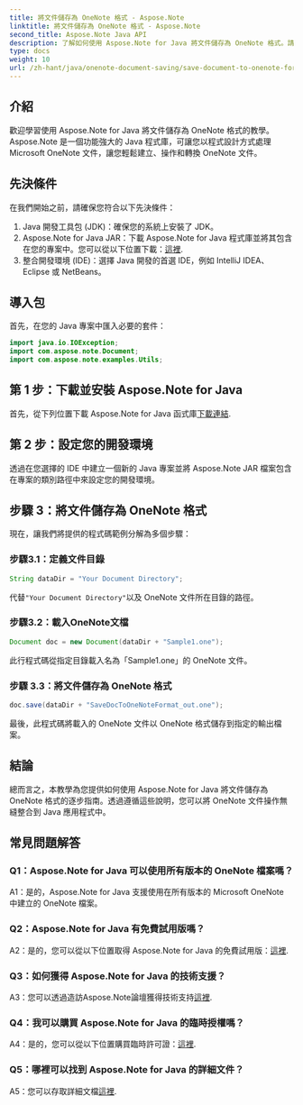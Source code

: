 ```yaml
---
title: 將文件儲存為 OneNote 格式 - Aspose.Note
linktitle: 將文件儲存為 OneNote 格式 - Aspose.Note
second_title: Aspose.Note Java API
description: 了解如何使用 Aspose.Note for Java 將文件儲存為 OneNote 格式。請按照我們的逐步指南進行無縫整合。
type: docs
weight: 10
url: /zh-hant/java/onenote-document-saving/save-document-to-onenote-format/
---
```

## 介紹

歡迎學習使用 Aspose.Note for Java 將文件儲存為 OneNote 格式的教學。 Aspose.Note 是一個功能強大的 Java 程式庫，可讓您以程式設計方式處理 Microsoft OneNote 文件，讓您輕鬆建立、操作和轉換 OneNote 文件。

## 先決條件

在我們開始之前，請確保您符合以下先決條件：

1. Java 開發工具包 (JDK)：確保您的系統上安裝了 JDK。
2.  Aspose.Note for Java JAR：下載 Aspose.Note for Java 程式庫並將其包含在您的專案中。您可以從以下位置下載：[這裡](https://releases.aspose.com/note/java/).
3. 整合開發環境 (IDE)：選擇 Java 開發的首選 IDE，例如 IntelliJ IDEA、Eclipse 或 NetBeans。

## 導入包

首先，在您的 Java 專案中匯入必要的套件：

```java
import java.io.IOException;
import com.aspose.note.Document;
import com.aspose.note.examples.Utils;
```

## 第 1 步：下載並安裝 Aspose.Note for Java

首先，從下列位置下載 Aspose.Note for Java 函式庫[下載連結](https://releases.aspose.com/note/java/).

## 第 2 步：設定您的開發環境

透過在您選擇的 IDE 中建立一個新的 Java 專案並將 Aspose.Note JAR 檔案包含在專案的類別路徑中來設定您的開發環境。

## 步驟 3：將文件儲存為 OneNote 格式

現在，讓我們將提供的程式碼範例分解為多個步驟：

### 步驟3.1：定義文件目錄

```java
String dataDir = "Your Document Directory";
```

代替`"Your Document Directory"`以及 OneNote 文件所在目錄的路徑。

### 步驟3.2：載入OneNote文檔

```java
Document doc = new Document(dataDir + "Sample1.one");
```

此行程式碼從指定目錄載入名為「Sample1.one」的 OneNote 文件。

### 步驟 3.3：將文件儲存為 OneNote 格式

```java
doc.save(dataDir + "SaveDocToOneNoteFormat_out.one");
```

最後，此程式碼將載入的 OneNote 文件以 OneNote 格式儲存到指定的輸出檔案。

## 結論

總而言之，本教學為您提供如何使用 Aspose.Note for Java 將文件儲存為 OneNote 格式的逐步指南。透過遵循這些說明，您可以將 OneNote 文件操作無縫整合到 Java 應用程式中。

## 常見問題解答

### Q1：Aspose.Note for Java 可以使用所有版本的 OneNote 檔案嗎？

A1：是的，Aspose.Note for Java 支援使用在所有版本的 Microsoft OneNote 中建立的 OneNote 檔案。

### Q2：Aspose.Note for Java 有免費試用版嗎？

 A2：是的，您可以從以下位置取得 Aspose.Note for Java 的免費試用版：[這裡](https://releases.aspose.com/).

### Q3：如何獲得 Aspose.Note for Java 的技術支援？

 A3：您可以透過造訪Aspose.Note論壇獲得技術支持[這裡](https://forum.aspose.com/c/note/28).

### Q4：我可以購買 Aspose.Note for Java 的臨時授權嗎？

 A4：是的，您可以從以下位置購買臨時許可證：[這裡](https://purchase.aspose.com/temporary-license/).

### Q5：哪裡可以找到 Aspose.Note for Java 的詳細文件？

 A5：您可以存取詳細文檔[這裡](https://reference.aspose.com/note/java/).